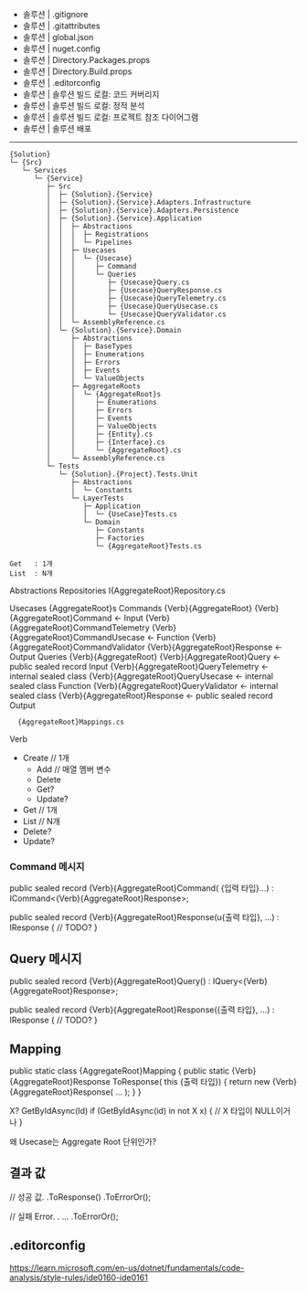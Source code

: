 - 솔루션 | .gitignore
- 솔루션 | .gitattributes
- 솔루션 | global.json
- 솔루션 | nuget.config
- 솔루션 | Directory.Packages.props
- 솔루션 | Directory.Build.props
- 솔루션 | .editorconfig
- 솔루션 | 솔루션 빌드 로컬: 코드 커버리지
- 솔루션 | 솔루션 빌드 로컬: 정적 분석
- 솔루션 | 솔루션 빌드 로컬: 프로젝트 참조 다이어그램
- 솔루션 | 솔루션 배포

---

```
{Solution}
└─ {Src}
   └─ Services
      └─ {Service}
         ├─ Src
         │  ├─ {Solution}.{Service}
         │  ├─ {Solution}.{Service}.Adapters.Infrastructure
         │  ├─ {Solution}.{Service}.Adapters.Persistence
         │  ├─ {Solution}.{Service}.Application
         │  │  ├─ Abstractions
         │  │  │  ├─ Registrations
         │  │  │  └─ Pipelines
         │  │  ├─ Usecases
         │  │  │  └─ {Usecase}
         │  │  │     ├─ Command
         │  │  │     └─ Queries
         │  │  │        ├─ {Usecase}Query.cs
         │  │  │        ├─ {Usecase}QueryResponse.cs
         │  │  │        ├─ {Usecase}QueryTelemetry.cs
         │  │  │        ├─ {Usecase}QueryUsecase.cs
         │  │  │        └─ {Usecase}QueryValidator.cs
         │  │  └─ AssemblyReference.cs
         │  └─ {Solution}.{Service}.Domain
         │     ├─ Abstractions
         │     │  ├─ BaseTypes
         │     │  ├─ Enumerations
         │     │  ├─ Errors
         │     │  ├─ Events
         │     │  └─ ValueObjects
         │     ├─ AggregateRoots
         │     │  └─ {AggregateRoot}s
         │     │     ├─ Enumerations
         │     │     ├─ Errors
         │     │     ├─ Events
         │     │     ├─ ValueObjects
         │     │     ├─ {Entity}.cs
         │     │     ├─ {Interface}.cs
         │     │     └─ {AggregateRoot}.cs
         │     └─ AssemblyReference.cs
         └─ Tests
            └─ {Solution}.{Project}.Tests.Unit
               ├─ Abstractions
               │  └─ Constants
               └─ LayerTests
                  ├─ Application
                  │  └─ {UseCase}Tests.cs
                  └─ Domain
                     ├─ Constants
                     ├─ Factories
                     └─ {AggregateRoot}Tests.cs
```

```
Get   : 1개
List  : N개

```
Abstractions
   Repositories
      I{AggregateRoot}Repository.cs

Usecases
   {AggregateRoot}s
      Commands
         {Verb}{AggregateRoot}
            {Verb}{AggregateRoot}Command              <- Input
            {Verb}{AggregateRoot}CommandTelemetry
            {Verb}{AggregateRoot}CommandUsecase       <- Function
            {Verb}{AggregateRoot}CommandValidator
            {Verb}{AggregateRoot}Response             <- Output
      Queries
         {Verb}{AggregateRoot}
            {Verb}{AggregateRoot}Query                <- public sealed record    Input
            {Verb}{AggregateRoot}QueryTelemetry       <- internal sealed class
            {Verb}{AggregateRoot}QueryUsecase         <- internal sealed class   Function
            {Verb}{AggregateRoot}QueryValidator       <- internal sealed class
            {Verb}{AggregateRoot}Response             <- public sealed record    Output

      {AggregateRoot}Mappings.cs

Verb
- Create       // 1개
  - Add        // 매열 멤버 변수
  - Delete
  - Get?
  - Update?
- Get          // 1개
- List         // N개
- Delete?
- Update?

### Command 메시지
public sealed record {Verb}{AggregateRoot}Command(
    {입력 타입}...)
    : ICommand<{Verb}{AggregateRoot}Response>;

public sealed record {Verb}{AggregateRoot}Response(u{출력 타입}, ...)
    : IResponse
{
   // TODO?
}

## Query 메시지
public sealed record {Verb}{AggregateRoot}Query()
    : IQuery<{Verb}{AggregateRoot}Response>;

public sealed record {Verb}{AggregateRoot}Response({출력 타입}, ...)
    : IResponse
{
   // TODO?
}

## Mapping

public static class {AggregateRoot}Mapping
{
    public static {Verb}{AggregateRoot}Response ToResponse(
        this {출력 타입})
    {
        return new {Verb}{AggregateRoot}Response(
         ...
        );
    }
}


X? GetByIdAsync(Id)
if (GetByIdAsync(id) in not X x)
{
   // X 타입이 NULL이거나
}

왜 Usecase는 
   Aggregate Root 단위인가?




## 결과 값
// 성공
값.
   .ToResponse()
   .ToErrorOr();

// 실패
Error.
   . ...
   .ToErrorOr();

## .editorconfig
https://learn.microsoft.com/en-us/dotnet/fundamentals/code-analysis/style-rules/ide0160-ide0161